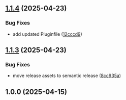 ## [1.1.4](https://github.com/MakairaIO/shopware-connect-frontend/compare/1.1.3...1.1.4) (2025-04-23)

### Bug Fixes

* add updated Pluginfile ([12cccd9](https://github.com/MakairaIO/shopware-connect-frontend/commit/12cccd98f17de45264d7df960feb200079ffe387))

## [1.1.3](https://github.com/MakairaIO/shopware-connect-frontend/compare/1.1.2...1.1.3) (2025-04-23)

### Bug Fixes

- move release assets to semantic release ([8cc935a](https://github.com/MakairaIO/shopware-connect-frontend/commit/8cc935a909fb43459090a3d43af470fa1a63584d))

## 1.0.0 (2025-04-15)
